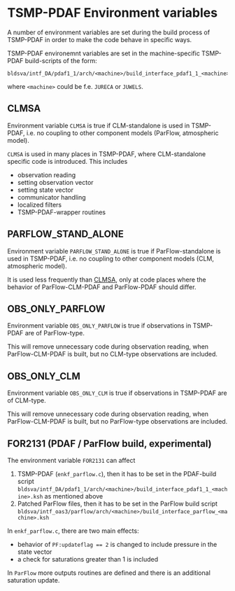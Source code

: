 # TSMP-PDAF Environment variables #

A number of environment variables are set during the build process of
TSMP-PDAF in order to make the code behave in specific ways.

TSMP-PDAF environemnt variables are set in the machine-specific
TSMP-PDAF build-scripts of the form:

```
bldsva/intf_DA/pdaf1_1/arch/<machine>/build_interface_pdaf1_1_<machine>.ksh
```

where `<machine>` could be f.e. `JURECA` or `JUWELS`.

## CLMSA ##

Environment variable `CLMSA` is true if CLM-standalone is used in
TSMP-PDAF, i.e. no coupling to other component models (ParFlow,
atmospheric model).

`CLMSA` is used in many places in TSMP-PDAF, where CLM-standalone
specific code is introduced. This includes
- observation reading
- setting observation vector
- setting state vector
- communicator handling
- localized filters
- TSMP-PDAF-wrapper routines

## PARFLOW_STAND_ALONE ##

Environment variable `PARFLOW_STAND_ALONE` is true if
ParFlow-standalone is used in TSMP-PDAF, i.e. no coupling to other
component models (CLM, atmospheric model).

It is used less frequently than [CLMSA](#clmsa), only at code places
where the behavior of ParFlow-CLM-PDAF and ParFlow-PDAF should differ.

## OBS_ONLY_PARFLOW ##

Environment variable `OBS_ONLY_PARFLOW` is true if observations in
TSMP-PDAF are of ParFlow-type.

This will remove unnecessary code during observation reading, when
ParFlow-CLM-PDAF is built, but no CLM-type observations are included.

## OBS_ONLY_CLM ##

Environment variable `OBS_ONLY_CLM` is true if observations in
TSMP-PDAF are of CLM-type.

This will remove unnecessary code during observation reading, when
ParFlow-CLM-PDAF is built, but no ParFlow-type observations are
included.

## FOR2131 (PDAF / ParFlow build, experimental) ##

The environment variable `FOR2131` can affect

1. TSMP-PDAF (`enkf_parflow.c`), then it has to be set in the
   PDAF-build script
   `bldsva/intf_DA/pdaf1_1/arch/<machine>/build_interface_pdaf1_1_<machine>.ksh`
   as mentioned above
2. Patched ParFlow files, then it has to be set in the ParFlow build
   script
   `bldsva/intf_oas3/parflow/arch/<machine>/build_interface_parflow_<machine>.ksh`

In `enkf_parflow.c`, there are two main effects:
- behavior of `PF:updateflag == 2` is changed to include pressure in
  the state vector
- a check for saturations greater than 1 is included

In `ParFlow` more outputs routines are defined and there is an
additional saturation update.
